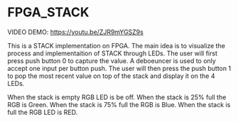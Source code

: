 # FPGA_STACK

VIDEO DEMO: https://youtu.be/ZJR9mYGSZ9s

This is a STACK implementation on FPGA. 
The main idea is to visualize the process and implementaition of STACK through LEDs.
The user will first press push button 0 to capture the value. A deboeuncer is used to only accept one input per button push. The user will then 
press the push button 1 to pop the most recent value on top of the stack and display it on the 4 LEDs.

When the stack is empty RGB LED is be off. When the stack is 25% full the RGB is Green. When the stack is 75% full the RGB is Blue. 
When the stack is full the RGB LED is RED.
